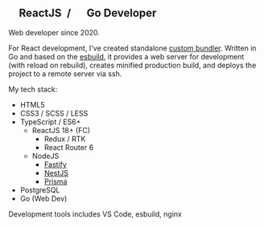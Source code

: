 ## <img src="https://upload.wikimedia.org/wikipedia/commons/a/a7/React-icon.svg" height="16" /> ReactJS&ensp;/&ensp;<img src="https://upload.wikimedia.org/wikipedia/commons/0/05/Go_Logo_Blue.svg" height="16" /> Go Developer

Web developer since 2020.

For React development, I've created standalone [custom bundler](https://github.com/rus-sharafiev/dev-server). 
Written in Go and based on the [esbuild](https://esbuild.github.io), it provides a web server for development (with reload on rebuild), creates minified production build, and deploys the project to a remote server via ssh.

My tech stack:
- HTML5
- CSS3 / SCSS / LESS
- TypeScript / ES6+
  - ReactJS 18+ (FC)
    - Redux / RTK
    - React Router 6
  - NodeJS
    - [Fastify](https://www.fastify.io/)
    - [NestJS](https://nestjs.com/)
    - [Prisma](https://www.prisma.io/)
 - PostgreSQL
 - Go (Web Dev)

Development tools includes VS Code, esbuild, nginx
